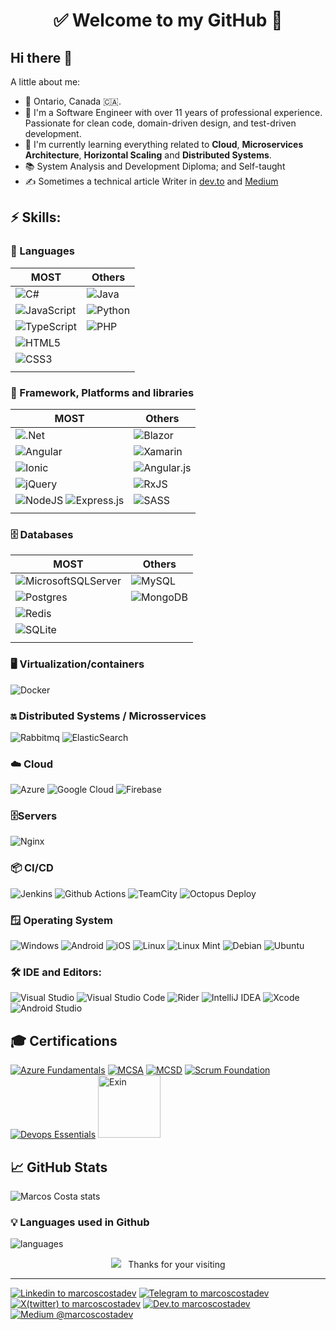 <h1 align="center"> 
	✅ Welcome to my GitHub 🚀
</h1>

## Hi there 👋


A little about me:

- 📍  Ontario, Canada 🇨🇦.
- 🔭  I'm a Software Engineer with over 11 years of professional experience. Passionate for clean code, domain-driven design, and test-driven development.
- 🌱  I'm currently learning everything related to **Cloud**, **Microservices Architecture**, **Horizontal Scaling** and **Distributed Systems**.
- 📚  System Analysis and Development Diploma; and Self-taught
- ✍️  Sometimes a technical article Writer in [dev.to](https://dev.to/marcoscostadev) and [Medium](https://medium.com/@MarcosCostaDev)

## ⚡ Skills:

### 🧰 Languages
|  MOST | Others  |
|---|---|
| ![C#](https://img.shields.io/badge/c%23-%23239120.svg?style=for-the-badge&logo=csharp&logoColor=white&style=plastic) | ![Java](https://img.shields.io/badge/java-%23ED8B00.svg?style=for-the-badge&logo=openjdk&logoColor=white&style=plastic) |
| ![JavaScript](https://img.shields.io/badge/javascript-%23323330.svg?style=for-the-badge&logo=javascript&logoColor=%23F7DF1E&style=plastic) | ![Python](https://img.shields.io/badge/python-3670A0?style=for-the-badge&logo=python&logoColor=ffdd54&style=plastic) |
| ![TypeScript](https://img.shields.io/badge/typescript-%23007ACC.svg?style=for-the-badge&logo=typescript&logoColor=white&style=plastic) | ![PHP](https://img.shields.io/badge/php-%23777BB4.svg?style=for-the-badge&logo=php&logoColor=white&style=plastic)  |
| ![HTML5](https://img.shields.io/badge/html5-%23E34F26.svg?style=for-the-badge&logo=html5&logoColor=white&style=plastic)  | |
| ![CSS3](https://img.shields.io/badge/css3-%231572B6.svg?style=for-the-badge&logo=css3&logoColor=white&style=plastic)  
|   |   |

### 🔨 Framework, Platforms and libraries
|  MOST | Others  |
|---|---|
| ![.Net](https://img.shields.io/badge/.NET-5C2D91?style=for-the-badge&logo=.net&logoColor=white&style=plastic)  | ![Blazor](https://img.shields.io/badge/blazor-%235C2D91.svg?style=for-the-badge&logo=blazor&logoColor=white&style=plastic) |
| ![Angular](https://img.shields.io/badge/angular-%23DD0031.svg?style=for-the-badge&logo=angular&logoColor=white&style=plastic) | ![Xamarin](https://img.shields.io/badge/Xamarin-3199DC?style=for-the-badge&logo=xamarin&logoColor=white&style=plastic) |
| ![Ionic](https://img.shields.io/badge/Ionic-%233880FF.svg?style=for-the-badge&logo=Ionic&logoColor=white&style=plastic) | ![Angular.js](https://img.shields.io/badge/angular.js-%23E23237.svg?style=for-the-badge&logo=angularjs&logoColor=white&style=plastic) |
| ![jQuery](https://img.shields.io/badge/jquery-%230769AD.svg?style=for-the-badge&logo=jquery&logoColor=white&style=plastic)  | ![RxJS](https://img.shields.io/badge/rxjs-%23B7178C.svg?style=for-the-badge&logo=reactivex&logoColor=white&style=plastic)  |
| ![NodeJS](https://img.shields.io/badge/node.js-6DA55F?style=for-the-badge&logo=node.js&logoColor=white&style=plastic) ![Express.js](https://img.shields.io/badge/express.js-%23404d59.svg?style=for-the-badge&logo=express&logoColor=%2361DAFB&style=plastic) | ![SASS](https://img.shields.io/badge/SASS-hotpink.svg?style=for-the-badge&logo=SASS&logoColor=white&style=plastic) |
|   |   |


### 🗄️ Databases

|  MOST | Others  |
|---|---|
| ![MicrosoftSQLServer](https://img.shields.io/badge/Microsoft%20SQL%20Server-CC2927?style=for-the-badge&logo=microsoft%20sql%20server&logoColor=white&style=plastic) | ![MySQL](https://img.shields.io/badge/mysql-%2300f.svg?style=for-the-badge&logo=mysql&logoColor=white&style=plastic) |
| ![Postgres](https://img.shields.io/badge/postgres-%23316192.svg?style=for-the-badge&logo=postgresql&logoColor=white&style=plastic) | ![MongoDB](https://img.shields.io/badge/MongoDB-%234ea94b.svg?style=for-the-badge&logo=mongodb&logoColor=white&style=plastic) |
| ![Redis](https://img.shields.io/badge/redis-%23DD0031.svg?style=for-the-badge&logo=redis&logoColor=white&style=plastic) | |
| ![SQLite](https://img.shields.io/badge/sqlite-%2307405e.svg?style=for-the-badge&logo=sqlite&logoColor=white&style=plastic)  |  |
|   |   |






### 🖥️ Virtualization/containers
![Docker](https://img.shields.io/badge/docker-%230db7ed.svg?style=for-the-badge&logo=docker&logoColor=white&style=plastic)

### 🔛 Distributed Systems / Microsservices
![Rabbitmq](https://img.shields.io/badge/rabbitmq-f47b20?style=for-the-badge&logo=rabbitmq&logoColor=white&style=plastic) 
![ElasticSearch](https://img.shields.io/badge/-ElasticSearch-005571?style=for-the-badge&logo=elasticsearch&style=plastic)

### ☁️ Cloud
![Azure](https://img.shields.io/badge/azure-%230072C6.svg?style=for-the-badge&logo=azure-devops&logoColor=white&style=plastic) 
![Google Cloud](https://img.shields.io/badge/GoogleCloud-%234285F4.svg?style=for-the-badge&logo=google-cloud&logoColor=white&style=plastic) 
![Firebase](https://img.shields.io/badge/firebase-%23039BE5.svg?style=for-the-badge&logo=firebase&style=plastic) 

### 🗄️Servers
![Nginx](https://img.shields.io/badge/nginx-%23009639.svg?style=for-the-badge&logo=nginx&logoColor=white&style=plastic)

### 📦 CI/CD
![Jenkins](https://img.shields.io/badge/jenkins-%232C5263.svg?style=for-the-badge&logo=jenkins&logoColor=white&style=plastic)
![Github Actions](https://img.shields.io/badge/githubactions-%232671E5.svg?style=for-the-badge&logo=githubactions&logoColor=white&style=plastic) 
![TeamCity](https://img.shields.io/badge/teamcity-000000.svg?style=for-the-badge&logo=teamcity&logoColor=white&style=plastic)
![Octopus Deploy](https://img.shields.io/badge/octopus%20deploy-0D80D8?style=for-the-badge&logo=octopusdeploy&logoColor=white&style=plastic)

### 🪟 Operating System
![Windows](https://img.shields.io/badge/Windows-0078D6?style=for-the-badge&logo=windows&logoColor=white&style=plastic)
![Android](https://img.shields.io/badge/Android-3DDC84?style=for-the-badge&logo=android&logoColor=white&style=plastic)
![iOS](https://img.shields.io/badge/iOS-000000?style=for-the-badge&logo=ios&logoColor=white&style=plastic)
![Linux](https://img.shields.io/badge/Linux-FCC624?style=for-the-badge&logo=linux&logoColor=black&style=plastic) 
![Linux Mint](https://img.shields.io/badge/Linux%20Mint-87CF3E?style=for-the-badge&logo=Linux%20Mint&logoColor=white&style=plastic)
![Debian](https://img.shields.io/badge/Debian-D70A53?style=for-the-badge&logo=debian&logoColor=white&style=plastic)
![Ubuntu](https://img.shields.io/badge/Ubuntu-E95420?style=for-the-badge&logo=ubuntu&logoColor=white&style=plastic)

### 🛠 IDE and Editors:
![Visual Studio](https://img.shields.io/badge/VisualStudio-5C2D91.svg?style=for-the-badge&logo=visual-studio&logoColor=white&style=plastic) 
![Visual Studio Code](https://img.shields.io/badge/VisualStudioCode-0078d7.svg?style=for-the-badge&logo=visual-studio-code&logoColor=white&style=plastic)
![Rider](https://img.shields.io/badge/Rider-000000.svg?style=for-the-badge&logo=Rider&logoColor=white&color=black&labelColor=crimson&style=plastic)
![IntelliJ IDEA](https://img.shields.io/badge/IntelliJIDEA-000000.svg?style=for-the-badge&logo=intellij-idea&logoColor=white&style=plastic)
![Xcode](https://img.shields.io/badge/Xcode-007ACC?style=for-the-badge&logo=Xcode&logoColor=white&style=plastic)
![Android Studio](https://img.shields.io/badge/Android%20Studio-3DDC84.svg?style=for-the-badge&logo=android-studio&logoColor=white&style=plastic)

## 🎓 Certifications

[![Azure Fundamentals](https://images.credly.com/size/100x100/images/be8fcaeb-c769-4858-b567-ffaaa73ce8cf/image.png)](https://bit.ly/3APJCv8)
[![MCSA](https://images.credly.com/size/100x100/images/b87c24db-0e54-4f78-8059-eb47675d585d/MCSA-Web_Applications.png)](http://bit.ly/39MoiWq) 
[![MCSD](https://images.credly.com/size/100x100/images/38ac16bb-aba0-449f-912d-a0112adc5657/MCSD-App_Builder.png)](https://bit.ly/3gLCanA) 
[![Scrum Foundation](https://images.credly.com/size/100x100/images/4e3d6f9f-55d7-4ea7-b0e6-f4d4ff543e22/image.png)](https://www.credly.com/badges/cdfe20f7-7ba1-42cd-8883-b1b19b3ded2a) 
[![Devops Essentials](https://images.credly.com/size/100x100/images/9a67731c-fdeb-40d5-bf35-aab041b3020b/image.png)](https://www.credly.com/badges/16624e2c-24ee-4e69-a9af-5a220d2ee079) 
[<img src="https://app.exeed.pro:443/api/Images/BadgeTemplate/3" alt="Exin" width="100"/>](https://bit.ly/2W7uYtX)

## 📈 GitHub Stats
 
![Marcos Costa stats](https://github-readme-stats.vercel.app/api?username=marcoscostadev&theme=cobalt&show_icons=true)

### 💡  Languages used in Github
![languages](https://github-readme-stats.vercel.app/api/top-langs/?username=marcoscostadev&hide=scss&layout=compact&theme=cobalt&title_color=2ED3EA)

<p align="center">
<img src="https://badges.pufler.dev/visits/marcoscostadev/marcoscostadev"></img> &nbsp;
Thanks for your visiting
</p>

<hr>

[![Linkedin to marcoscostadev](https://img.shields.io/badge/@marcoscostadev-%230077B5.svg?style=for-the-badge&logo=linkedin&logoColor=white&style=plastic)](https://www.linkedin.com/in/marcoscostadev/)
[![Telegram to marcoscostadev](https://img.shields.io/badge/@marcoscostadev-2CA5E0?style=for-the-badge&logo=telegram&logoColor=white&style=plastic)](https://t.me/marcoscostadev)
[![X(twitter) to marcoscostadev](https://img.shields.io/badge/@marcoscostadev-%23000000.svg?style=for-the-badge&logo=X&logoColor=white&style=plastic)](https://twitter.com/MarcosCostaDev)
[![Dev.to marcoscostadev](https://img.shields.io/badge/@marcoscostadev-0A0A0A?style=for-the-badge&logo=dev.to&logoColor=white&style=plastic)](https://dev.to/marcoscostadev)
[![Medium @marcoscostadev](https://img.shields.io/badge/@marcoscostadev-12100E?style=for-the-badge&logo=medium&logoColor=white&style=plastic)](https://medium.com/@MarcosCostaDev)

